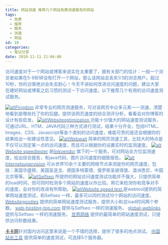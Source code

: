 ```yaml
---
title: 网站测速 推荐几个网站免费测速服务的网站
tags:
  - 免费
  - 推荐
  - 服务
  - 测速
  - 网站
id: 18
categories:
  - 笔记分享
date: 2010-11-11 21:04:00
---
```


<span style="color: #4f81bd;">访问速度对于一个网站或博客来说实在太重要了，据有关部门的估计：一般一个浏览者如果在5-8秒钟没有打开一个网站，那么该网站会丢失1/3的浏览用户。超过10秒，你的访客绝对会失去耐心！今天不讲如何改进访问速度的问题，建议大家在建好网站或博客之后习惯的测试一下访问速度。以下推荐几个有用的访问速度测试服务。</span>

[<span style="color: #4f81bd;">![alt](http://pic.yupoo.com/ybcz0519/59549600eb05/349owrnr.jpg)Pingdom</span>](http://tools.pingdom.com/)<span style="color: #4f81bd;"> 非常专业的网页测速服务，可对该网页中众多元素一一测速，清楚地看到是哪些托了你的后腿。提供该网页速度的综合测评分析，看看会对你博客的设计有些启发。
</span>[<span style="color: #4f81bd;">![alt](http://pic.yupoo.com/ybcz0519/10783656b906/rgsm2pf1.jpg)Websiteoptimization </span>](http://www.websiteoptimization.com/services/analyze/)<span style="color: #4f81bd;">功能十分强大的网站速度测试服务，可通过URL、HTM、JAVA代码三种方式进行测试，结果十分齐全，包括HTML、Images、CSS、Javascript等各个类别的访问速度，难能可贵的是还会根据你的结果给出一些建设性意见。
</span>[<span style="color: #4f81bd;">![alt](http://pic.yupoo.com/ybcz0519/234955edf1a5/5qaw51um.jpg)Webwait</span>](http://www.webwait.com/)<span style="color: #4f81bd;"> 简单的网页测速工具，比较大的特点是不仅可以测定某一点的访问速度，而且可以根据你的设置实时的监测速度。
</span>[<span style="color: #4f81bd;">![alt](http://pic.yupoo.com/ybcz0519/73234656b534/uj4c40jj.jpg)Website speedtester</span>](http://www.linkvendor.com/seo-tools/speedtester.html)<span style="color: #4f81bd;"> 是</span>[<span style="color: #4f81bd;">linkvendor</span>](http://www.linkvendor.com/)<span style="color: #4f81bd;"> 旗下的一个服务，可对网站全方位监测速度，给出综合报告，有java代码、图片访问速度的细致报告。
</span>[<span style="color: #4f81bd;">![alt](http://pic.yupoo.com/ybcz0519/31768656ad93/7yoj23g9.jpg)Internetsupervision</span>](http://internetsupervision.com/scripts/urlcheck/check.aspx)<span style="color: #4f81bd;"> 可从世界10余个主要的网络节点来测是你的网页速度，包括：美国华盛顿、美国圣迭戈、德国多特蒙德、俄罗斯圣彼得堡、澳洲悉尼、中国北京等等。
</span>[<span style="color: #4f81bd;">![alt](http://pic.yupoo.com/ybcz0519/91456656b159/qqnmhs5n.jpg)Selfseo</span>](http://www.selfseo.com/website_speed_test.php)<span style="color: #4f81bd;"> 所提供的网站访问速度测试功能并不强大，只提供简单的load时间，但可同时检测多个网站的速度以作比较。用它来检测你和竞争对手的速度，会对你的改进有所帮助。
</span>[<span style="color: #4f81bd;">![alt](http://pic.yupoo.com/ybcz0519/78865656b30f/2yadtq4b.jpg)Website speed test </span>](http://www.iwebtool.com/speed_test)<span style="color: #4f81bd;">是webtool提供的简单网站速度测试，和Selfseo 一样，最多可以同时测试10个网站的访问速度。
</span>[<span style="color: #4f81bd;">Websitegoodies</span>](http://www.websitegoodies.com/tools/speed-test.php)<span style="color: #4f81bd;"> 提供的简单网站速度测试服务，提供大小和总load时间两个参数。
</span>[<span style="color: #4f81bd;">web-hosting-top.com</span>](http://www.web-hosting-top.com/web-hosting/tools.website-speed-test)<span style="color: #4f81bd;"> 提供与Selfseo 一样的测速服务。
</span>[<span style="color: #4f81bd;">global-weblinks</span>](http://www.global-weblinks.com/websitespeed.asp)<span style="color: #4f81bd;"> 提供与Selfseo 一样的测速服务。
</span>[<span style="color: #4f81bd;">世界网络</span>](http://www.linkwan.com/gb/broadmeter/speed/responsespeedtest.asp)<span style="color: #4f81bd;"> 提供的最简单的网站速度测试，只提供访问秒数结果。</span>

<span style="color: #4f81bd;">[卡卡网](http://www.webkaka.com/)针对国内访问这里来说是一个不错的选择，提供了很多的地点测试。
</span>[<span style="color: #4f81bd;">中国站长工具</span>](http://tool.chinaz.com/Speed/Index.asp)<span style="color: #4f81bd;"> 提供简单的速度测试，可选择5个服务器。</span>

<span style="color: #4f81bd;"> </span>

<span style="color: #4f81bd;"> </span>